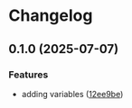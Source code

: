 # Changelog

## 0.1.0 (2025-07-07)


### Features

* adding variables ([12ee9be](https://github.com/Gravitas-Security/portainer_module/commit/12ee9be2e226148ebf1c6e808398dd293700b493))
